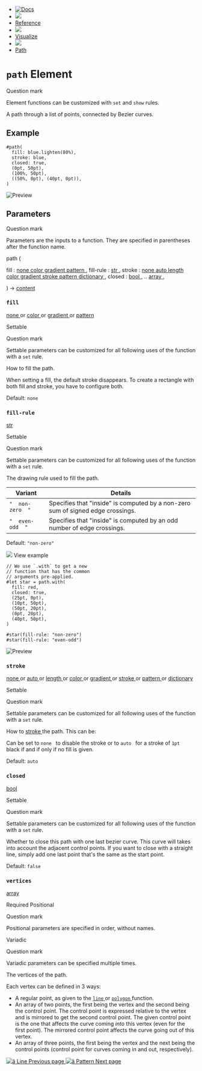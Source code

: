   * [ ![Docs](/assets/icons/16-docs-dark.svg) ](/docs)
  * ![](/assets/icons/16-arrow-right.svg)
  * [ Reference ](/docs/reference/)
  * ![](/assets/icons/16-arrow-right.svg)
  * [ Visualize ](/docs/reference/visualize/)
  * ![](/assets/icons/16-arrow-right.svg)
  * [ Path ](/docs/reference/visualize/path/)

#  ` path ` Element

Question mark

Element functions can be customized with ` set ` and  ` show ` rules.

A path through a list of points, connected by Bezier curves.

##  Example

    
    
    #path(
      fill: blue.lighten(80%),
      stroke: blue,
      closed: true,
      (0pt, 50pt),
      (100%, 50pt),
      ((50%, 0pt), (40pt, 0pt)),
    )
    

![Preview](/assets/docs/fHH_90d6MEksjFQh_gCkDwAAAAAAAAAA.png)

##  Parameters

Question mark

Parameters are the inputs to a function. They are specified in parentheses
after the function name.

path  (

fill  :  [ none ](/docs/reference/foundations/none/) [ color
](/docs/reference/visualize/color/) [ gradient
](/docs/reference/visualize/gradient/) [ pattern
](/docs/reference/visualize/pattern/) ,  fill-rule  :  [ str
](/docs/reference/foundations/str/) ,  stroke  :  [ none
](/docs/reference/foundations/none/) [ auto
](/docs/reference/foundations/auto/) [ length
](/docs/reference/layout/length/) [ color ](/docs/reference/visualize/color/)
[ gradient ](/docs/reference/visualize/gradient/) [ stroke
](/docs/reference/visualize/stroke/) [ pattern
](/docs/reference/visualize/pattern/) [ dictionary
](/docs/reference/foundations/dictionary/) ,  closed  :  [ bool
](/docs/reference/foundations/bool/) ,  ..  [ array
](/docs/reference/foundations/array/) ,

)  -> [ content ](/docs/reference/foundations/content/)

###  ` fill `

[ none ](/docs/reference/foundations/none/) or  [ color
](/docs/reference/visualize/color/) or  [ gradient
](/docs/reference/visualize/gradient/) or  [ pattern
](/docs/reference/visualize/pattern/)

Settable

Question mark

Settable parameters can be customized for all following uses of the function
with a ` set ` rule.

How to fill the path.

When setting a fill, the default stroke disappears. To create a rectangle with
both fill and stroke, you have to configure both.

Default: ` none  `

###  ` fill-rule `

[ str ](/docs/reference/foundations/str/)

Settable

Question mark

Settable parameters can be customized for all following uses of the function
with a ` set ` rule.

The drawing rule used to fill the path.

Variant  |  Details   
---|---  
` "  non-zero  " ` |  Specifies that "inside" is computed by a non-zero sum of signed edge crossings.   
` "  even-odd  " ` |  Specifies that "inside" is computed by an odd number of edge crossings.   
  
Default: ` "non-zero"  `

![](/assets/icons/16-arrow-right.svg) View example

    
    
    // We use `.with` to get a new
    // function that has the common
    // arguments pre-applied.
    #let star = path.with(
      fill: red,
      closed: true,
      (25pt, 0pt),
      (10pt, 50pt),
      (50pt, 20pt),
      (0pt, 20pt),
      (40pt, 50pt),
    )
    
    #star(fill-rule: "non-zero")
    #star(fill-rule: "even-odd")
    

![Preview](/assets/docs/MJEOUf62l7aK0PG-Hl3HKgAAAAAAAAAA.png)

###  ` stroke `

[ none ](/docs/reference/foundations/none/) or  [ auto
](/docs/reference/foundations/auto/) or  [ length
](/docs/reference/layout/length/) or  [ color
](/docs/reference/visualize/color/) or  [ gradient
](/docs/reference/visualize/gradient/) or  [ stroke
](/docs/reference/visualize/stroke/) or  [ pattern
](/docs/reference/visualize/pattern/) or  [ dictionary
](/docs/reference/foundations/dictionary/)

Settable

Question mark

Settable parameters can be customized for all following uses of the function
with a ` set ` rule.

How to [ stroke ](/docs/reference/visualize/stroke/ "stroke") the path. This
can be:

Can be set to ` none  ` to disable the stroke or to ` auto  ` for a stroke of
` 1pt  ` black if and if only if no fill is given.

Default: ` auto  `

###  ` closed `

[ bool ](/docs/reference/foundations/bool/)

Settable

Question mark

Settable parameters can be customized for all following uses of the function
with a ` set ` rule.

Whether to close this path with one last bezier curve. This curve will takes
into account the adjacent control points. If you want to close with a straight
line, simply add one last point that's the same as the start point.

Default: ` false  `

###  ` vertices `

[ array ](/docs/reference/foundations/array/)

Required  Positional

Question mark

Positional parameters are specified in order, without names.

Variadic

Question mark

Variadic parameters can be specified multiple times.

The vertices of the path.

Each vertex can be defined in 3 ways:

  * A regular point, as given to the [ ` line ` ](/docs/reference/visualize/line/ "`line`") or [ ` polygon ` ](/docs/reference/visualize/polygon/ "`polygon`") function. 
  * An array of two points, the first being the vertex and the second being the control point. The control point is expressed relative to the vertex and is mirrored to get the second control point. The given control point is the one that affects the curve coming _into_ this vertex (even for the first point). The mirrored control point affects the curve going out of this vertex. 
  * An array of three points, the first being the vertex and the next being the control points (control point for curves coming in and out, respectively). 

[ ![â](/assets/icons/16-arrow-right.svg) Line  Previous page
](/docs/reference/visualize/line/) [ ![â](/assets/icons/16-arrow-right.svg)
Pattern  Next page  ](/docs/reference/visualize/pattern/)

